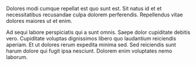 Dolores modi cumque repellat est quo sunt est. Sit natus id et et necessitatibus recusandae culpa dolorem perferendis. Repellendus vitae dolores maiores ut et enim.
 Ad sequi labore perspiciatis qui a sunt omnis. Saepe dolor cupiditate debitis vero. Cupiditate voluptas dignissimos libero quo laudantium reiciendis aperiam. Et ut dolores rerum expedita minima sed. Sed reiciendis sunt harum dolore qui fugit ipsa nesciunt. Dolorem enim voluptates nemo laborum.